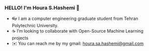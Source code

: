 ### HELLO! I'm Houra S.Hashemi 👋

- 👓 I am a computer engineering graduate student from Tehran Polytechnic University. <br>
- ☕️ I’m looking to collaborate with Open-Source Machine Learning projects <br>
- ✉️ You can reach me by my gmail: houra.sa.hashemi@gmail.com <br>

<!---
HouraHashemi/HouraHashemi is a ✨ special ✨ repository because its `README.md` (this file) appears on your GitHub profile.
You can click the Preview link to take a look at your changes.
--->

